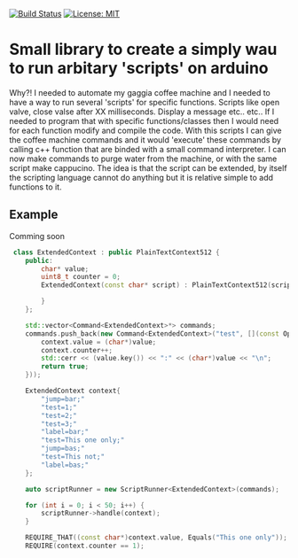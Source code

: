 [![Build Status](https://api.travis-ci.org/rvt/scriptrunner.svg?branch=master)](https://www.travis-ci.org/rvt/scriptrunner)
[![License: MIT](https://img.shields.io/badge/License-MIT-yellow.svg)](https://opensource.org/licenses/MIT)

# Small library to create a simply wau to run arbitary 'scripts' on arduino

Why?!
I needed to automate my gaggia coffee machine and I needed to have a way to run several 'scripts' for specific functions.
Scripts like open valve, close valse after XX milliseconds. Display a message etc.. etc..
If I needed to program that with specific functions/classes then I would need for each function modify and compile the code.
With this scripts I can give the coffee machine commands and it would 'execute' these commands by calling c++ function that are binded with a small command interpreter.
I can now make commands to purge water from the machine, or with the same script make cappucino. The idea is that the script can be extended, by itself the scripting language cannot do anything but it is relative simple to add functions to it.


## Example

Comming soon

```c++
 class ExtendedContext : public PlainTextContext512 {
    public:
        char* value;
        uint8_t counter = 0;
        ExtendedContext(const char* script) : PlainTextContext512(script), value(nullptr), counter(0)  {

        }
    };

    std::vector<Command<ExtendedContext>*> commands;
    commands.push_back(new Command<ExtendedContext>("test", [](const OptValue & value, ExtendedContext & context) {
        context.value = (char*)value;
        context.counter++;
        std::cerr << (value.key()) << ":" << (char*)value << "\n";
        return true;
    }));

    ExtendedContext context{
        "jump=bar;"
        "test=1;"
        "test=2;"
        "test=3;"
        "label=bar;"
        "test=This one only;"
        "jump=bas;"
        "test=This not;"
        "label=bas;"
    };

    auto scriptRunner = new ScriptRunner<ExtendedContext>(commands);

    for (int i = 0; i < 50; i++) {
        scriptRunner->handle(context);
    }

    REQUIRE_THAT((const char*)context.value, Equals("This one only"));
    REQUIRE(context.counter == 1);
```
